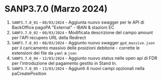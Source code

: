 # SANP3.7.0 (Marzo 2024)
1. `SANP3.7.0_01` - `08/03/2024` - Aggiunta nuovo swagger per le API di BackOffice pagoPA "External" - IBAN & stazioni EC
2. `SANP3.7.0_02` - `08/03/2024` - Modificata descrizione del campo amount per l'API recupero URL della Redirect
3. `SANP3.7.0_03` - `08/03/2024` - Aggiunto nuovo swagger `gpd_massive.json` per il caricamento massivo delle posizioni debitorie - corrette le estensioni dei file da `yaml` a `json`
4. `SANP3.7.0_04` - `12/03/2024` - Aggiunto nuovo status nelle open api di FDR per l'introduzione del pagamento gestito in Stand In.
5. `SANP3.7.0_05` - `13/03/2024` - Aggiunti 4 nuovi campi opzionali nella paCreatePosition
